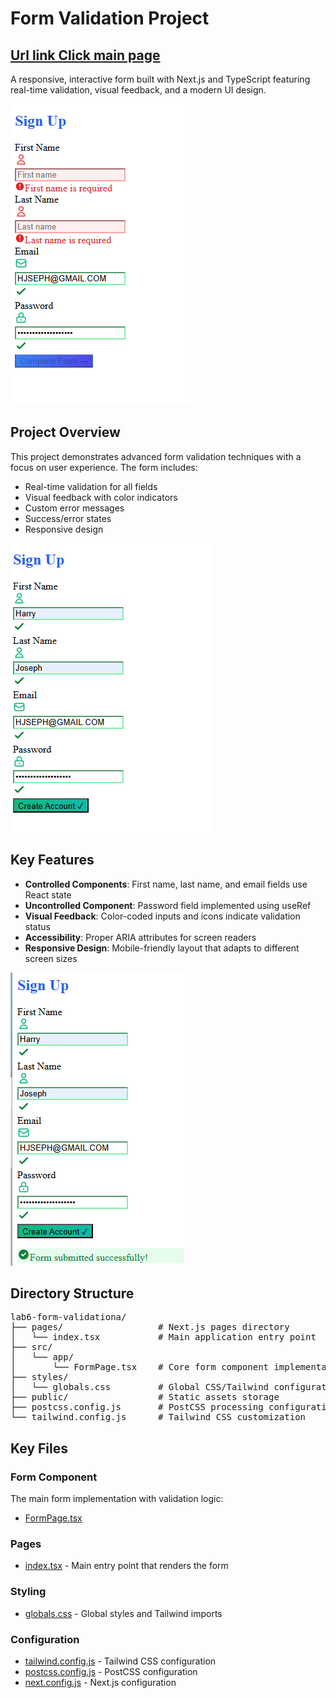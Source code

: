 # Form Validation Project 
## [Url link Click main page](https://hjoseph777.github.io/lab6-form-validation/)

A responsive, interactive form built with Next.js and TypeScript featuring real-time validation, visual feedback, and a modern UI design.


![Form Screenshot](image/Screenshot1.png)


## Project Overview

This project demonstrates advanced form validation techniques with a focus on user experience. The form includes:

- Real-time validation for all fields
- Visual feedback with color indicators
- Custom error messages
- Success/error states
- Responsive design

![Validation Example](image/Screenshot2.png)

## Key Features

- **Controlled Components**: First name, last name, and email fields use React state
- **Uncontrolled Component**: Password field implemented using useRef
- **Visual Feedback**: Color-coded inputs and icons indicate validation status
- **Accessibility**: Proper ARIA attributes for screen readers
- **Responsive Design**: Mobile-friendly layout that adapts to different screen sizes

![Mobile View](image/Screenshot3.png)

## Directory Structure
<pre>
lab6-form-validationa/
├── pages/                  # Next.js pages directory
│   └── index.tsx           # Main application entry point
├── src/
│   └── app/
│       └── FormPage.tsx    # Core form component implementation
├── styles/
│   └── globals.css         # Global CSS/Tailwind configuration
├── public/                 # Static assets storage
├── postcss.config.js       # PostCSS processing configuration
└── tailwind.config.js      # Tailwind CSS customization
</pre>




## Key Files

### Form Component

The main form implementation with validation logic:

- [FormPage.tsx](https://github.com/hjoseph777/lab6-form-validationa/blob/main/src/app/FormPage.tsx)

### Pages

- [index.tsx](https://github.com/hjoseph777/lab6-form-validationa/blob/main/pages/index.tsx) - Main entry point that renders the form

### Styling

- [globals.css](https://github.com/hjoseph777/lab6-form-validationa/blob/main/styles/globals.css) - Global styles and Tailwind imports

### Configuration

- [tailwind.config.js](https://github.com/hjoseph777/lab6-form-validationa/blob/main/tailwind.config.js) - Tailwind CSS configuration
- [postcss.config.js](https://github.com/hjoseph777/lab6-form-validationa/blob/main/postcss.config.js) - PostCSS configuration
- [next.config.js](https://github.com/hjoseph777/lab6-form-validationa/blob/main/next.config.js) - Next.js configuration


